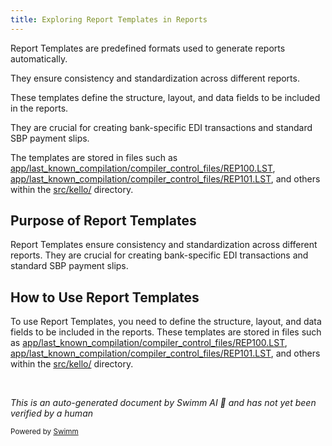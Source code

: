 ```yaml
---
title: Exploring Report Templates in Reports
---
```

Report Templates are predefined formats used to generate reports automatically.

They ensure consistency and standardization across different reports.

These templates define the structure, layout, and data fields to be included in the reports.

They are crucial for creating bank-specific EDI transactions and standard SBP payment slips.

The templates are stored in files such as <SwmPath>[app/last_known_compilation/compiler_control_files/REP100.LST](app/last_known_compilation/compiler_control_files/REP100.LST)</SwmPath>, <SwmPath>[app/last_known_compilation/compiler_control_files/REP101.LST](app/last_known_compilation/compiler_control_files/REP101.LST)</SwmPath>, and others within the <SwmPath>[src/kello/](src/kello/)</SwmPath> directory.

## Purpose of Report Templates

Report Templates ensure consistency and standardization across different reports. They are crucial for creating bank-specific EDI transactions and standard SBP payment slips.

## How to Use Report Templates

To use Report Templates, you need to define the structure, layout, and data fields to be included in the reports. These templates are stored in files such as <SwmPath>[app/last_known_compilation/compiler_control_files/REP100.LST](app/last_known_compilation/compiler_control_files/REP100.LST)</SwmPath>, <SwmPath>[app/last_known_compilation/compiler_control_files/REP101.LST](app/last_known_compilation/compiler_control_files/REP101.LST)</SwmPath>, and others within the <SwmPath>[src/kello/](src/kello/)</SwmPath> directory.

&nbsp;

*This is an auto-generated document by Swimm AI 🌊 and has not yet been verified by a human*

<SwmMeta version="3.0.0" repo-id="Z2l0aHViJTNBJTNBa2VsbG8lM0ElM0Fzd2ltbWlv" repo-name="kello"><sup>Powered by [Swimm](/)</sup></SwmMeta>
